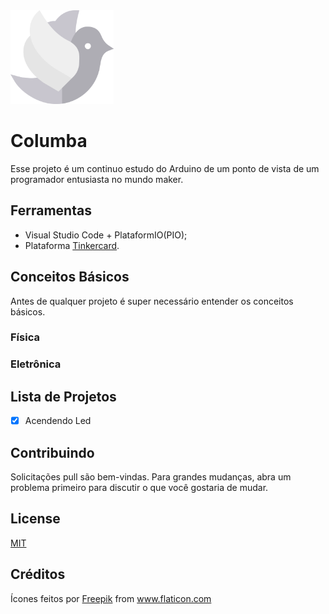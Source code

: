 <img src="./images/pomba.png" height="150">

# Columba

Esse projeto é um continuo estudo do Arduino de um ponto de vista de um programador entusiasta no mundo maker.

## Ferramentas

- Visual Studio Code + PlataformIO(PIO);
- Plataforma [Tinkercard](https://www.tinkercad.com/).

## Conceitos Básicos

Antes de qualquer projeto é super necessário entender os conceitos básicos.

### Física

### Eletrônica

## Lista de Projetos

 - [x] Acendendo Led

## Contribuindo

Solicitações pull são bem-vindas. Para grandes mudanças, abra um problema primeiro para discutir o que você gostaria de mudar.

## License

[MIT](https://choosealicense.com/licenses/mit/)

## Créditos

Ícones feitos por <a href="https://www.flaticon.com/br/autores/freepik" title="Freepik">Freepik</a> from <a href="https://www.flaticon.com/br/" title="Flaticon"> www.flaticon.com</a>